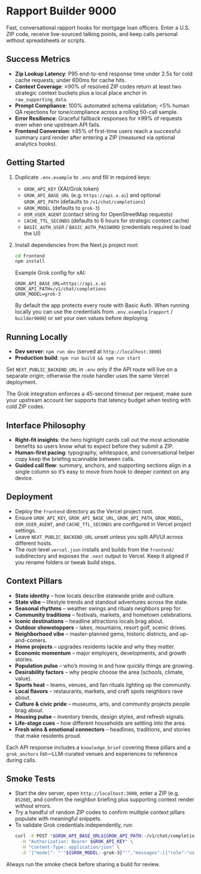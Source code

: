 # Rapport Builder 9000

Fast, conversational rapport hooks for mortgage loan officers. Enter a U.S. ZIP code, receive live-sourced talking points, and keep calls personal without spreadsheets or scripts.

## Success Metrics
- **Zip Lookup Latency**: P95 end-to-end response time under 2.5s for cold cache requests; under 600ms for cache hits.
- **Context Coverage**: ≥90% of resolved ZIP codes return at least two strategic context buckets plus a local place anchor in `raw_supporting_data`.
- **Prompt Compliance**: 100% automated schema validation; <5% human QA rejections for tone/compliance across a rolling 50-call sample.
- **Error Resilience**: Graceful fallback responses for ≥99% of requests even when one upstream API fails.
- **Frontend Conversion**: ≥85% of first-time users reach a successful summary card render after entering a ZIP (measured via optional analytics hooks).

## Getting Started
1. Duplicate `.env.example` to `.env` and fill in required keys:
   - `GROK_API_KEY` (XAI/Grok token)
   - `GROK_API_BASE_URL` (e.g. `https://api.x.ai`) and optional `GROK_API_PATH` (defaults to `/v1/chat/completions`)
   - `GROK_MODEL` (defaults to `grok-3`)
   - `OSM_USER_AGENT` (contact string for OpenStreetMap requests)
   - `CACHE_TTL_SECONDS` (defaults to 6 hours for strategic context cache)
   - `BASIC_AUTH_USER` / `BASIC_AUTH_PASSWORD` (credentials required to load the UI)
2. Install dependencies from the Next.js project root:
   ```bash
   cd frontend
   npm install
   ```
   Example Grok config for xAI:
   ```env
   GROK_API_BASE_URL=https://api.x.ai
   GROK_API_PATH=/v1/chat/completions
   GROK_MODEL=grok-3
   ```

   By default the app protects every route with Basic Auth. When running locally you can use the credentials from `.env.example` (`rapport` / `builder9000`) or set your own values before deploying.

## Running Locally
- **Dev server**: `npm run dev` (served at `http://localhost:3000`)
- **Production build**: `npm run build && npm run start`

Set `NEXT_PUBLIC_BACKEND_URL` in `.env` only if the API route will live on a separate origin; otherwise the route handler uses the same Vercel deployment.

The Grok integration enforces a 45-second timeout per request; make sure your upstream account tier supports that latency budget when testing with cold ZIP codes.

## Interface Philosophy
- **Right-fit insights**: the hero highlight cards call out the most actionable benefits so users know what to expect before they submit a ZIP.
- **Human-first pacing**: typography, whitespace, and conversational helper copy keep the briefing scannable between calls.
- **Guided call flow**: summary, anchors, and supporting sections align in a single column so it’s easy to move from hook to deeper context on any device.

## Deployment
- Deploy the `frontend` directory as the Vercel project root.
- Ensure `GROK_API_KEY`, `GROK_API_BASE_URL`, `GROK_API_PATH`, `GROK_MODEL`, `OSM_USER_AGENT`, and `CACHE_TTL_SECONDS` are configured in Vercel project settings.
- Leave `NEXT_PUBLIC_BACKEND_URL` unset unless you split API/UI across different hosts.
- The root-level `vercel.json` installs and builds from the `frontend/` subdirectory and exposes the `.next` output to Vercel. Keep it aligned if you rename folders or tweak build steps.

## Context Pillars
- **State identity** – how locals describe statewide pride and culture.
- **State vibe** – lifestyle trends and standout adventures across the state.
- **Seasonal rhythms** – weather swings and rituals neighbors prep for.
- **Community traditions** – festivals, markets, and hometown celebrations.
- **Iconic destinations** – headline attractions locals brag about.
- **Outdoor showstoppers** – lakes, mountains, resort golf, scenic drives.
- **Neighborhood vibe** – master-planned gems, historic districts, and up-and-comers.
- **Home projects** – upgrades residents tackle and why they matter.
- **Economic momentum** – major employers, developments, and growth stories.
- **Population pulse** – who’s moving in and how quickly things are growing.
- **Desirability factors** – why people choose the area (schools, climate, value).
- **Sports heat** – teams, venues, and fan rituals lighting up the community.
- **Local flavors** – restaurants, markets, and craft spots neighbors rave about.
- **Culture & civic pride** – museums, arts, and community projects people brag about.
- **Housing pulse** – inventory trends, design styles, and refresh signals.
- **Life-stage cues** – how different households are settling into the area.
- **Fresh wins & emotional connectors** – headlines, traditions, and stories that make residents proud.

Each API response includes a `knowledge_brief` covering these pillars and a `grok_anchors` list—LLM-curated venues and experiences to reference during calls.

## Smoke Tests
- Start the dev server, open `http://localhost:3000`, enter a ZIP (e.g. `85260`), and confirm the neighbor briefing plus supporting context render without errors.
- Try a handful of random ZIP codes to confirm multiple context pillars populate with meaningful snippets.
- To validate Grok credentials independently, run:
  ```bash
  curl -X POST "$GROK_API_BASE_URL${GROK_API_PATH:-/v1/chat/completions}" \
    -H "Authorization: Bearer $GROK_API_KEY" \
    -H "Content-Type: application/json" \
    -d '{"model": "'"${GROK_MODEL:-grok-3}"'","messages":[{"role":"user","content":"ping"}]}'
  ```

Always run the smoke check before sharing a build for review.
